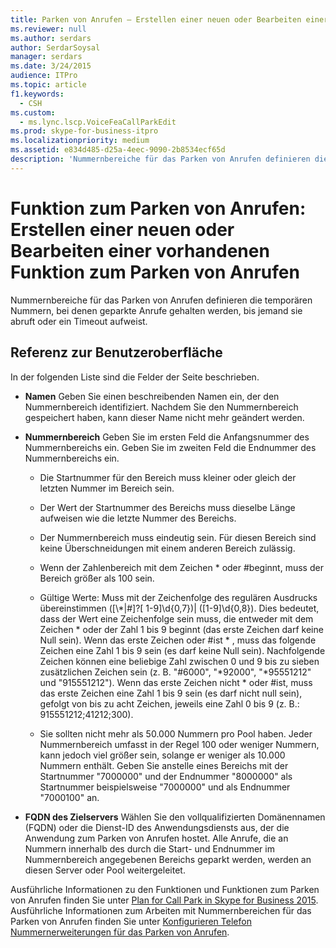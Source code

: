 ```yaml
---
title: Parken von Anrufen – Erstellen einer neuen oder Bearbeiten einer vorhandenen Funktion
ms.reviewer: null
ms.author: serdars
author: SerdarSoysal
manager: serdars
ms.date: 3/24/2015
audience: ITPro
ms.topic: article
f1.keywords:
  - CSH
ms.custom:
  - ms.lync.lscp.VoiceFeaCallParkEdit
ms.prod: skype-for-business-itpro
ms.localizationpriority: medium
ms.assetid: e834d485-d25a-4eec-9090-2b8534ecf65d
description: 'Nummernbereiche für das Parken von Anrufen definieren die temporären Nummern, bei denen geparkte Anrufe gehalten werden, bis jemand sie abruft oder ein Timeout aufweist.'
---
```


# <a name="call-park-create-new-or-edit-existing"></a>Funktion zum Parken von Anrufen: Erstellen einer neuen oder Bearbeiten einer vorhandenen Funktion zum Parken von Anrufen

Nummernbereiche für das Parken von Anrufen definieren die temporären Nummern, bei denen geparkte Anrufe gehalten werden, bis jemand sie abruft oder ein Timeout aufweist.

## <a name="ui-reference"></a>Referenz zur Benutzeroberfläche

In der folgenden Liste sind die Felder der Seite beschrieben.

- **Namen** Geben Sie einen beschreibenden Namen ein, der den Nummernbereich identifiziert. Nachdem Sie den Nummernbereich gespeichert haben, kann dieser Name nicht mehr geändert werden.

- **Nummernbereich** Geben Sie im ersten Feld die Anfangsnummer des Nummernbereichs ein. Geben Sie im zweiten Feld die Endnummer des Nummernbereichs ein.

  - Die Startnummer für den Bereich muss kleiner oder gleich der letzten Nummer im Bereich sein.

  - Der Wert der Startnummer des Bereichs muss dieselbe Länge aufweisen wie die letzte Nummer des Bereichs.

  - Der Nummernbereich muss eindeutig sein. Für diesen Bereich sind keine Überschneidungen mit einem anderen Bereich zulässig.

  - Wenn der Zahlenbereich mit dem Zeichen \* oder #beginnt, muss der Bereich größer als 100 sein.

  - Gültige Werte: Muss mit der Zeichenfolge des regulären Ausdrucks übereinstimmen ([\\*|#]?[ 1-9]\d{0,7})| ([1-9]\d{0,8}). Dies bedeutet, dass der Wert eine Zeichenfolge sein muss, die entweder mit dem Zeichen \* oder der Zahl 1 bis 9 beginnt (das erste Zeichen darf keine Null sein). Wenn das erste Zeichen oder #ist \* , muss das folgende Zeichen eine Zahl 1 bis 9 sein (es darf keine Null sein). Nachfolgende Zeichen können eine beliebige Zahl zwischen 0 und 9 bis zu sieben zusätzlichen Zeichen sein (z. B. "#6000", "\*92000", "\*95551212" und "915551212"). Wenn das erste Zeichen nicht \* oder #ist, muss das erste Zeichen eine Zahl 1 bis 9 sein (es darf nicht null sein), gefolgt von bis zu acht Zeichen, jeweils eine Zahl 0 bis 9 (z. B.: 915551212;41212;300).

  - Sie sollten nicht mehr als 50.000 Nummern pro Pool haben. Jeder Nummernbereich umfasst in der Regel 100 oder weniger Nummern, kann jedoch viel größer sein, solange er weniger als 10.000 Nummern enthält. Geben Sie anstelle eines Bereichs mit der Startnummer "7000000" und der Endnummer "8000000" als Startnummer beispielsweise "7000000" und als Endnummer "7000100" an.

- **FQDN des Zielservers** Wählen Sie den vollqualifizierten Domänennamen (FQDN) oder die Dienst-ID des Anwendungsdiensts aus, der die Anwendung zum Parken von Anrufen hostet. Alle Anrufe, die an Nummern innerhalb des durch die Start- und Endnummer im Nummernbereich angegebenen Bereichs geparkt werden, werden an diesen Server oder Pool weitergeleitet.

Ausführliche Informationen zu den Funktionen und Funktionen zum Parken von Anrufen finden Sie unter [Plan for Call Park in Skype for Business 2015](../../plan-your-deployment/enterprise-voice-solution/call-park.md). Ausführliche Informationen zum Arbeiten mit Nummernbereichen für das Parken von Anrufen finden Sie unter [Konfigurieren Telefon Nummernerweiterungen für das Parken von Anrufen](/previous-versions/office/lync-server-2013/lync-server-2013-configure-phone-number-extensions-for-parking-calls).
